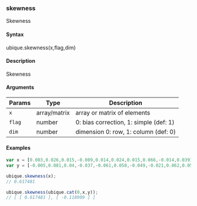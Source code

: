 ### skewness

Skewness


#### Syntax

ubique.skewness(x,flag,dim)


#### Description

Skewness  



#### Arguments

|Params|Type|Description
|---------|----|-----------
|`x` | array/matrix | array or matrix of elements
|`flag` | number | 0: bias correction, 1: simple (def: 1)
|`dim` | number | dimension 0: row, 1: column (def: 0)


#### Examples

```js
var x = [0.003,0.026,0.015,-0.009,0.014,0.024,0.015,0.066,-0.014,0.039];
var y = [-0.005,0.081,0.04,-0.037,-0.061,0.058,-0.049,-0.021,0.062,0.058];

ubique.skewness(x);
// 0.617481

ubique.skewness(ubique.cat(0,x,y));
// [ [ 0.617481 ], [ -0.118909 ] ]
```

